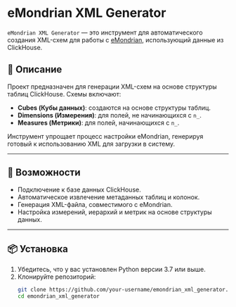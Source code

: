 # eMondrian XML Generator

`eMondrian XML Generator` — это инструмент для автоматического создания XML-схем для работы с [eMondrian](https://github.com/SergeiSemenkov/eMondrian.git), использующий данные из ClickHouse.

## 📖 Описание

Проект предназначен для генерации XML-схем на основе структуры таблиц ClickHouse. Схемы включают:
- **Cubes (Кубы данных)**: создаются на основе структуры таблиц.
- **Dimensions (Измерения)**: для полей, не начинающихся с `n_`.
- **Measures (Метрики)**: для полей, начинающихся с `n_`.

Инструмент упрощает процесс настройки eMondrian, генерируя готовый к использованию XML для загрузки в систему.

---

## 🚀 Возможности

- Подключение к базе данных ClickHouse.
- Автоматическое извлечение метаданных таблиц и колонок.
- Генерация XML-файла, совместимого с eMondrian.
- Настройка измерений, иерархий и метрик на основе структуры данных.

---

## 📦 Установка

1. Убедитесь, что у вас установлен Python версии 3.7 или выше.
2. Клонируйте репозиторий:
   ```bash
   git clone https://github.com/your-username/emondrian_xml_generator.git
   cd emondrian_xml_generator
